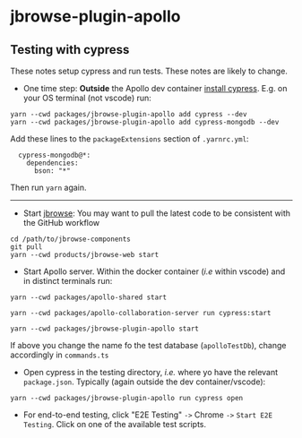 # jbrowse-plugin-apollo

## Testing with cypress

These notes setup cypress and run tests. These notes are likely to change.

- One time step: **Outside** the Apollo dev container
  [install cypress](https://docs.cypress.io/guides/getting-started/installing-cypress).
  E.g. on your OS terminal (not vscode) run:

```
yarn --cwd packages/jbrowse-plugin-apollo add cypress --dev
yarn --cwd packages/jbrowse-plugin-apollo add cypress-mongodb --dev
```

Add these lines to the `packageExtensions` section of `.yarnrc.yml`:

```
  cypress-mongodb@*:
    dependencies:
      bson: "*"
```

Then run `yarn` again.

---

- Start [jbrowse](https://github.com/GMOD/jbrowse-components): You may want to
  pull the latest code to be consistent with the GitHub workflow

```
cd /path/to/jbrowse-components
git pull
yarn --cwd products/jbrowse-web start
```

- Start Apollo server. Within the docker container (_i.e_ within vscode) and in
  distinct terminals run:

```
yarn --cwd packages/apollo-shared start
```

```
yarn --cwd packages/apollo-collaboration-server run cypress:start
```

```
yarn --cwd packages/jbrowse-plugin-apollo start
```

If above you change the name fo the test database (`apolloTestDb`), change
accordingly in `commands.ts`

- Open cypress in the testing directory, _i.e._ where yo have the relevant
  `package.json`. Typically (again outside the dev container/vscode):

```
yarn --cwd packages/jbrowse-plugin-apollo run cypress open
```

- For end-to-end testing, click "E2E Testing" `->` Chrome `->`
  `Start E2E Testing`. Click on one of the available test scripts.
